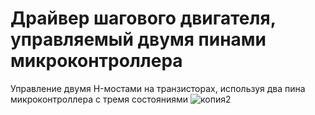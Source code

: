 # Драйвер шагового двигателя, управляемый двумя пинами микроконтроллера
Управление двумя H-мостами на транзисторах, используя два пина микроконтроллера с тремя состояниями
![копия2](https://user-images.githubusercontent.com/107491147/180856777-ffb5d63b-cd90-429a-af0f-fca7a33ca419.jpg)
